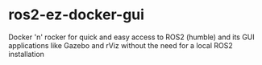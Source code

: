 # ros2-ez-docker-gui
Docker 'n' rocker for quick and easy access to ROS2 (humble) and its GUI applications like Gazebo and rViz without the need for a local ROS2 installation
